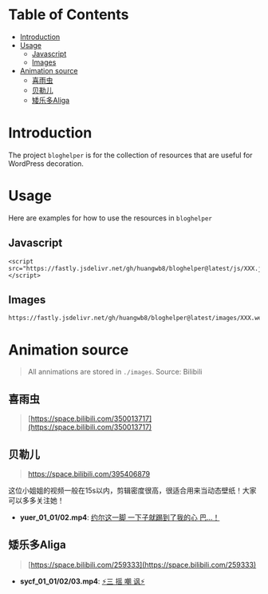 # Table of Contents

- [Introduction](#Introduction)
- [Usage](#Usage)
  - [Javascript](#Javascript)
  - [Images](#Images)
- [Animation source](#Animation-source)
  - [喜雨虫](#喜雨虫)
  - [贝勒儿](#贝勒儿)
  - [矮乐多Aliga](#矮乐多Aliga)

# Introduction

The project `bloghelper` is for the collection of resources that are useful for WordPress decoration.

# Usage

Here are examples for how to use the resources in `bloghelper`

## Javascript

```php+HTML
<script src="https://fastly.jsdelivr.net/gh/huangwb8/bloghelper@latest/js/XXX.js"></script>
```

## Images

```
https://fastly.jsdelivr.net/gh/huangwb8/bloghelper@latest/images/XXX.webp
```

# Animation source

> All annimations are stored in `./images`. Source: Bilibili

## 喜雨虫

> [https://space.bilibili.com/350013717](https://space.bilibili.com/350013717)

## 贝勒儿

> https://space.bilibili.com/395406879

这位小姐姐的视频一般在15s以内，剪辑密度很高，很适合用来当动态壁纸！大家可以多多关注她！

+ **yuer_01_01/02.mp4**: [约尔这一脚 一下子就踢到了我的心 巴...！](https://www.bilibili.com/video/BV1fZ4y147Ry)

## 矮乐多Aliga

> [https://space.bilibili.com/259333](https://space.bilibili.com/259333)

+ **sycf_01_01/02/03.mp4**: [⚡三 摇 嘲 讽⚡](https://www.bilibili.com/video/BV1pZ4y1e7Kv)

